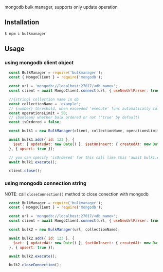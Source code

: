 mongodb bulk manager, supports only update operation

## Installation
``` bash
$ npm i bulkmanager
```


## Usage
### using mongodb client object
``` js
  const BulkManager = require('bulkmanager');
  const { MongoClient } = require('mongodb');

  const url = 'mongodb://localhost:27017/<db_name>';
  const client = await MongoClient.connect(url, { useNewUrlParser: true });

  //{string} collection name in db
  const collectionName = 'example';
  // {number} threshold, when exceeded 'execute' func automatically called (0 by default, which means no automatic execution)
  const operationsLimit = 50;
  // {boolean} whether bulk ordered or not ('true' by default)
  const isOrdered = false;

  const bulk1 = new BulkManager(client, collectionName, operationsLimit, isOrdered);

  await bulk1.add({ id: 123 }, {
    $set: { updatedAt: new Date() }, $setOnInsert: { createdAt: new Date() },
  }, { upsert: true });

  // you can specify 'isOrdered' for this call like this 'await bulk1.execute(true)'
  await bulk1.execute();

  client.close();
```

### using mongodb connection string
NOTE: call `closeConnection()` method to close conection with mongodb
``` js
  const BulkManager = require('bulkmanager');
  const { MongoClient } = require('mongodb');

  const url = 'mongodb://localhost:27017/<db_name>';
  const client = await MongoClient.connect(url, { useNewUrlParser: true });

  const bulk2 = new BulkManager(url, collectionName);

  await bulk2.add({ id: 123 }, {
    $set: { updatedAt: new Date() }, $setOnInsert: { createdAt: new Date() },
  }, { upsert: true });

  await bulk2.execute();

  bulk2.closeConnection();
```
